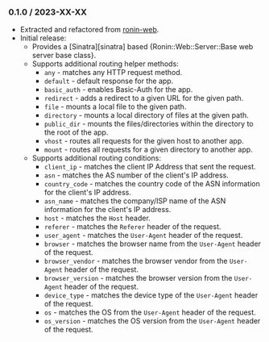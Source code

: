 ### 0.1.0 / 2023-XX-XX

* Extracted and refactored from [ronin-web](https://github.com/ronin-rb/ronin-web/tree/v0.3.0.rc1).
* Initial release:
  * Provides a [Sinatra][sinatra] based
    {Ronin::Web::Server::Base web server base class}.
  * Supports additional routing helper methods:
    * `any` - matches any HTTP request method.
    * `default` - default response for the app.
    * `basic_auth` - enables Basic-Auth for the app.
    * `redirect` - adds a redirect to a given URL for the given path.
    * `file` - mounts a local file to the given path.
    * `directory` - mounts a local directory of files at the given path.
    * `public_dir` - mounts the files/directories within the directory to the
      root of the app.
    * `vhost` - routes all requests for the given host to another app.
    * `mount` - routes all requests for a given directory to another app.
  * Supports additional routing conditions:
    * `client_ip` - matches the client IP Address that sent the request.
    * `asn` - matches the AS number of the client's IP address.
    * `country_code` - matches the country code of the ASN information for the
      client's IP address.
    * `asn_name` - matches the company/ISP name of the ASN information for the
      client's IP address.
    * `host` - matches the `Host` header.
    * `referer` - matches the `Referer` header of the request.
    * `user_agent` - matches the `User-Agent` header of the request.
    * `browser` - matches the browser name from the `User-Agent` header of the
      request.
    * `browser_vendor` - matches the browser vendor from the `User-Agent` header
      of the request.
    * `browser_version` - matches the browser version from the `User-Agent`
      header of the request.
    * `device_type` - matches the device type of the `User-Agent` header of the
      request.
    * `os` - matches the OS from the `User-Agent` header of the request.
    * `os_version` - matches the OS version from the `User-Agent` header of the
      request.

